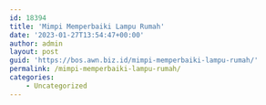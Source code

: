```yaml
---
id: 18394
title: 'Mimpi Memperbaiki Lampu Rumah'
date: '2023-01-27T13:54:47+00:00'
author: admin
layout: post
guid: 'https://bos.awn.biz.id/mimpi-memperbaiki-lampu-rumah/'
permalink: /mimpi-memperbaiki-lampu-rumah/
categories:
    - Uncategorized
---
```


